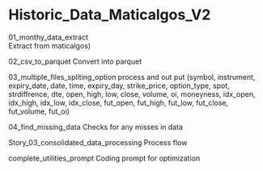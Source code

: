 # Historic_Data_Maticalgos_V2

01_monthy_data_extract  
        Extract from maticalgos)   
        
02_csv_to_parquet
        Convert into parquet

03_multiple_files_spliting_option
        process and out put (symbol, instrument, expiry_date, date, time, expiry_day, strike_price, 
        option_type, spot, strdiffrence, dte, open, high, low, close, volume, oi, moneyness, 
        idx_open, idx_high, idx_low, idx_close, fut_open, fut_high, fut_low, fut_close, fut_volume, fut_oi) 

04_find_missing_data
        Checks for any misses in data

Story_03_consolidated_data_processing
        Process flow

complete_utilities_prompt
        Coding prompt for optimization
